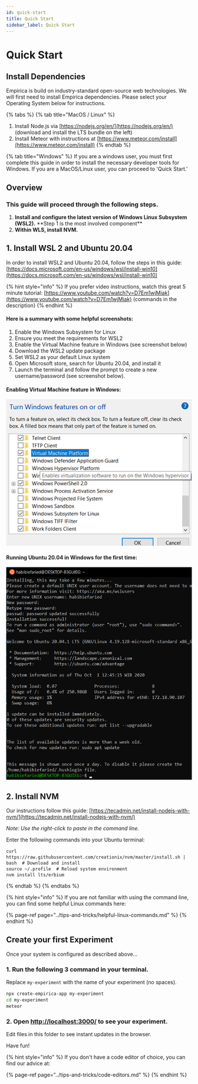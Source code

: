 ```yaml
---
id: quick-start
title: Quick Start
sidebar_label: Quick Start
---
```


# Quick Start

## Install Dependencies

Empirica is build on industry-standard open-source web technologies. We will first need to install Empirica dependencies. Please select your Operating System below for instructions.

{% tabs %}
{% tab title="MacOS / Linux" %}
1. Install Node.js via [https://nodejs.org/en/](https://nodejs.org/en/)  \(download and install the LTS bundle on the left\)
2. Install Meteor with instructions at [https://www.meteor.com/install](https://www.meteor.com/install)
{% endtab %}

{% tab title="Windows" %}
If you are a windows user, you must first complete this guide in order to install the necessary developer tools for Windows.  If you are a MacOS/Linux user, you can proceed to 'Quick Start.'

## Overview

### This guide will proceed through the following steps.

1. **Install and configure the latest version of Windows Linux Subsystem \(WSL2\).** \*\*Step 1 is the most involved component\*\*
2. **Within WLS, install NVM.**

## 1.  Install WSL 2 and Ubuntu 20.04

In order to install WSL2 and Ubuntu 20.04, follow the steps in this guide:  [https://docs.microsoft.com/en-us/windows/wsl/install-win10](https://docs.microsoft.com/en-us/windows/wsl/install-win10)

{% hint style="info" %}
If you prefer video instructions, watch this great 5 minute tutorial: [https://www.youtube.com/watch?v=D7Em1wjMiak](https://www.youtube.com/watch?v=D7Em1wjMiak) \(commands in the description\)
{% endhint %}

#### Here is a summary with some helpful screenshots:

1. Enable the Windows Subsystem for Linux
2. Ensure you meet the requirements for WSL2
3. Enable the Virtual Machine feature in Windows \(see screenshot below\)
4. Download the WSL2 update package
5. Set WSL2 as your default Linux system
6. Open Microsoft store, search for Ubuntu 20.04, and install it 
7. Launch the terminal and follow the prompt to create a new username/password \(see screenshot below\).

#### Enabling Virtual Machine feature in Windows: 

![](../.gitbook/assets/1.png)



#### Running Ubuntu 20.04 in Windows for the first time: 

![](../.gitbook/assets/3.png)

## 2.  Install NVM

Our instructions follow this guide: [https://tecadmin.net/install-nodejs-with-nvm/](https://tecadmin.net/install-nodejs-with-nvm/)

_Note: Use the right-click to paste in the command line._

Enter the following commands into your Ubuntu terminal:

```text
curl https://raw.githubusercontent.com/creationix/nvm/master/install.sh | bash  # Download and install
source ~/.profile  # Reload system environment
nvm install lts/erbium
```
{% endtab %}
{% endtabs %}

{% hint style="info" %}
If you are not familiar with using the command line, you can find some helpful Linux commands here:

{% page-ref page="../tips-and-tricks/helpful-linux-commands.md" %}
{% endhint %}

## Create your first Experiment

Once your system is configured as described above...

### 1. Run the following 3 command in your terminal. 

Replace `my-experiment` with the name of your experiment \(no spaces\).

```bash
npx create-empirica-app my-experiment
cd my-experiment
meteor
```

### 2. Open [http://localhost:3000/](http://localhost:3000/) to see your experiment.

Edit files in this folder to see instant updates in the browser.

Have fun!

{% hint style="info" %}
If you don't have a code editor of choice, you can find our advice at:

{% page-ref page="../tips-and-tricks/code-editors.md" %}
{% endhint %}

